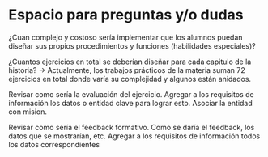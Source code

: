 # Espacio para preguntas y/o dudas

¿Cuan complejo y costoso sería implementar que los alumnos puedan diseñar sus propios procedimientos y funciones (habilidades especiales)?

¿Cuantos ejercicios en total se deberían diseñar para cada capitulo de la historia? -> Actualmente, los trabajos prácticos de la materia suman 72 ejercicios en total donde varía su complejidad y algunos están anidados.

Revisar como sería la evaluación del ejercicio. Agregar a los requisitos de información los datos o entidad clave para lograr esto. Asociar la entidad con mision.

Revisar como sería el feedback formativo. Como se daría el feedback, los datos que se mostrarían, etc. Agregar a los requisitos de información todos los datos correspondientes